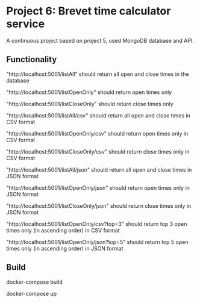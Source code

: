 # Project 6: Brevet time calculator service

A continuous project based on project 5, used MongoDB database and API.


## Functionality 

   "http://localhost:5001/listAll" should return all open and close times in the database
   
   "http://localhost:5001/listOpenOnly" should return open times only
   
   "http://localhost:5001/listCloseOnly" should return close times only

   "http://localhost:5001/listAll/csv" should return all open and close times in CSV format
   
   "http://localhost:5001/listOpenOnly/csv" should return open times only in CSV format
   
   "http://localhost:5001/listCloseOnly/csv" should return close times only in CSV format

   "http://localhost:5001/listAll/json" should return all open and close times in JSON format
   
   "http://localhost:5001/listOpenOnly/json" should return open times only in JSON format
   
   "http://localhost:5001/listCloseOnly/json" should return close times only in JSON format

   "http://localhost:5001/listOpenOnly/csv?top=3" should return top 3 open times only (in ascending order) in CSV format 
   
   "http://localhost:5001/listOpenOnly/json?top=5" should return top 5 open times only (in ascending order) in JSON format

## Build
docker-compose build

docker-compose up

